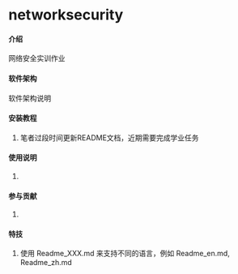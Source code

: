 # networksecurity

#### 介绍
网络安全实训作业

#### 软件架构
软件架构说明


#### 安装教程

1.  笔者过段时间更新README文档，近期需要完成学业任务

#### 使用说明

1.  

#### 参与贡献

1.  


#### 特技

1. 使用 Readme\_XXX.md 来支持不同的语言，例如 Readme\_en.md, Readme\_zh.md

   
